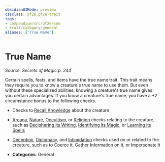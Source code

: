 ```yaml
---
obsidianUIMode: preview
cssclass: pf2e,pf2e-trait
tags:
- compendium/src/pf2e/som
- trait/category/general
aliases: ["True Name"]
---
```

# True Name  
*Source: Secrets of Magic p. 244*  

Certain spells, feats, and items have the true name trait. This trait means they require you to know a creature's true name to use them. But even without these specialized abilities, knowing a creature's true name gives you certain advantages. If you know a creature's true name, you have a +2 circumstance bonus to the following checks.

- Checks to [Recall Knowledge](../actions/recall-knowledge.md) about the creature
- [Arcana](../../compendium/skills.md#Arcana), [Nature](../../compendium/skills.md#Nature), [Occultism](../../compendium/skills.md#Occultism), or [Religion](../../compendium/skills.md#Religion) checks relating to the creature, such as [Deciphering its Writing](../actions/decipher-writing.md), [Identifying its Magic](../actions/identify-magic.md), or [Learning its Spells](../actions/learn-a-spell.md)
- [Deception](../../compendium/skills.md#Deception), [Diplomacy](../../compendium/skills.md#Diplomacy), and [Intimidation](../../compendium/skills.md#Intimidation) checks used on or related to the creature, such as to [Coerce](../actions/coerce.md) it, [Gather Information](../actions/gather-information.md) on it, or [Impersonate](../actions/impersonate.md) it

- **Categories**: General